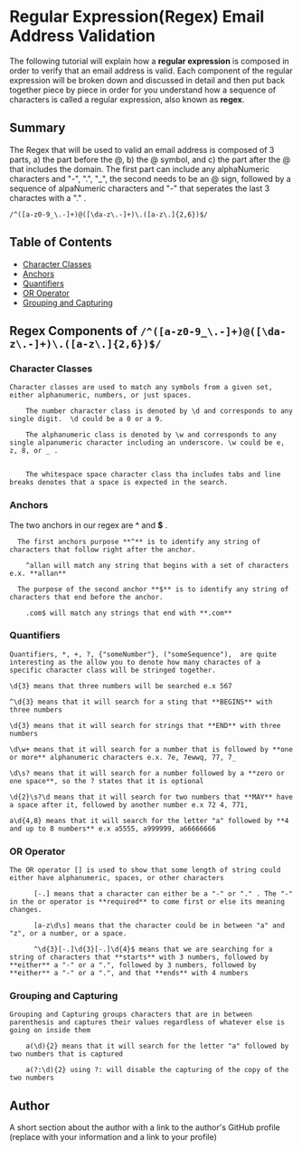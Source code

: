 # Regular Expression(Regex) Email Address Validation

The following tutorial will explain how a **regular expression** is composed in order to verify that an email address is valid. Each component of the regular expression will be broken down and discussed in detail and then put back together piece by piece in order for you understand how a sequence of characters is called a regular expression, also known as **regex**.

## Summary

The Regex that will be used to valid an email address is composed of 3 parts, a) the part before the @, b) the @ symbol, and c) the part after the @ that includes the domain. The first part can include any alphaNumeric characters and "-", ".", "\_", the second needs to be an @ sign, followed by a sequence of alpaNumeric characters and "-" that seperates the last 3 charactes with a "." .

`/^([a-z0-9_\.-]+)@([\da-z\.-]+)\.([a-z\.]{2,6})$/`

## Table of Contents

- [Character Classes](#character-classes)
- [Anchors](#anchors)
- [Quantifiers](#quantifiers)
- [OR Operator](#or-operator)
- [Grouping and Capturing](#grouping-and-capturing)

## Regex Components of `/^([a-z0-9_\.-]+)@([\da-z\.-]+)\.([a-z\.]{2,6})$/`

### Character Classes

    Character classes are used to match any symbols from a given set, either alphanumeric, numbers, or just spaces.

        The number character class is denoted by \d and corresponds to any single digit.  \d could be a 0 or a 9.

        The alphanumeric class is denoted by \w and corresponds to any single alpanumeric character including an underscore. \w could be e, z, 8, or _ .


        The whitespace space character class tha includes tabs and line breaks denotes that a space is expected in the search.

### Anchors

The two anchors in our regex are **^** and **$** .

      The first anchors purpose **^** is to identify any string of characters that follow right after the anchor.

        ^allan will match any string that begins with a set of characters e.x. **allan**

      The purpose of the second anchor **$** is to identify any string of characters that end before the anchor.

        .com$ will match any strings that end with **.com**

### Quantifiers

    Quantifiers, *, +, ?, {"someNumber"}, ("someSequence"),  are quite interesting as the allow you to denote how many charactes of a   specific character class will be stringed together.

    \d{3} means that three numbers will be searched e.x 567

    ^\d{3} means that it will search for a sting that **BEGINS** with three numbers

    \d{3} means that it will search for strings that **END** with three numbers

    \d\w+ means that it will search for a number that is followed by **one or more** alphanumeric characters e.x. 7e, 7ewwq, 77, 7_

    \d\s? means that it will search for a number followed by a **zero or one space**, so the ? states that it is optional

    \d{2}\s?\d means that it will search for two numbers that **MAY** have a space after it, followed by another number e.x 72 4, 771,

    a\d{4,8} means that it will search for the letter "a" followed by **4 and up to 8 numbers** e.x a5555, a999999, a66666666

### OR Operator

    The OR operator [] is used to show that some length of string could either have alphanumeric, spaces, or other characters

          [-.] means that a character can either be a "-" or "." . The "-" in the or operator is **required** to come first or else its meaning changes.

          [a-z\d\s] means that the character could be in between "a" and "z", or a number, or a space.

          ^\d{3}[-.]\d{3}[-.]\d{4}$ means that we are searching for a string of characters that **starts** with 3 numbers, followed by **either** a "-" or a ".", followed by 3 numbers, followed by **either** a "-" or a ".", and that **ends** with 4 numbers

### Grouping and Capturing

    Grouping and Capturing groups characters that are in between parenthesis and captures their values regardless of whatever else is going on inside them

        a(\d){2} means that it will search for the letter "a" followed by two numbers that is captured

        a(?:\d){2} using ?: will disable the capturing of the copy of the two numbers

## Author

A short section about the author with a link to the author's GitHub profile (replace with your information and a link to your profile)
